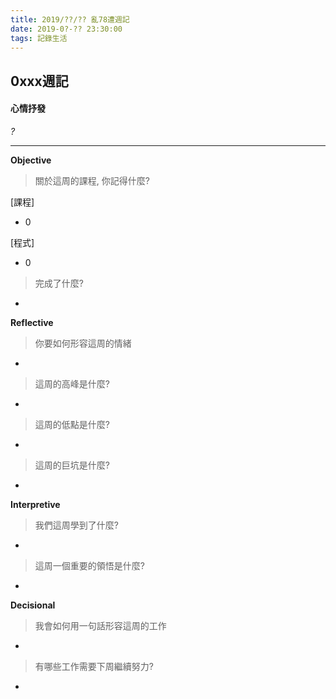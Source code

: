 ```yaml
---
title: 2019/??/?? 亂78遭週記
date: 2019-0?-?? 23:30:00
tags: 記錄生活
---
```

## **0xxx週記**

#### 心情抒發
*?*

---

**Objective**

> 關於這周的課程, 你記得什麼?

[課程]
- 0

[程式]
- 0

> 完成了什麼?

-


**Reflective**

> 你要如何形容這周的情緒

*

> 這周的高峰是什麼?

*

> 這周的低點是什麼?

*

> 這周的巨坑是什麼?

*

**Interpretive**

> 我們這周學到了什麼?

-

> 這周一個重要的領悟是什麼?

*

**Decisional**

> 我會如何用一句話形容這周的工作

*

> 有哪些工作需要下周繼續努力?

-

